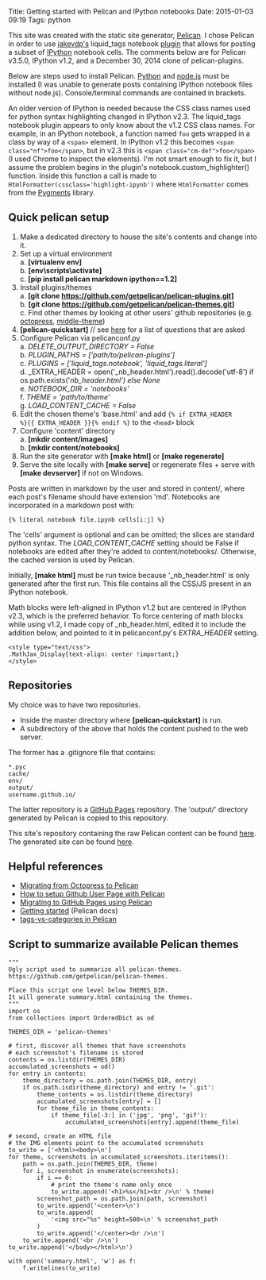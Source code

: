 Title: Getting started with Pelican and IPython notebooks
Date: 2015-01-03 09:19
Tags: python


This site was created with the static site generator, [Pelican](http://docs.getpelican.com/en/3.5.0/).  I chose Pelican in order to use [jakevdp's](https://jakevdp.github.io) liquid_tags notebook [plugin](https://github.com/getpelican/pelican-plugins/blob/master/liquid_tags/notebook.py) that allows for posting a subset of [IPython](http://ipython.org/) notebook cells.  The comments below are for Pelican v3.5.0, IPython v1.2, and a December 30, 2014 clone of pelican-plugins.  

Below are steps used to install Pelican.  [Python](https://www.python.org/downloads/) and [node.js](http://nodejs.org/download/) must be installed (I was unable to generate posts containing IPython notebook files without node.js).  Console/terminal commands are contained in brackets.  

An older version of IPython is needed because the CSS class names used for python syntax highlighting changed in IPython v2.3.  The liquid_tags notebook plugin appears to only know about the v1.2 CSS class names.  For example, in an IPython notebook, a function named <code>foo</code> gets wrapped in a class by way of a <code>&lt;span&gt;</code> element.  In IPython v1.2 this becomes <code>&lt;span class="nf"&gt;foo&lt;/span&gt;</code>, but in v2.3 this is <code>&lt;span class="cm-def"&gt;foo&lt;/span&gt;</code> (I used Chrome to inspect the elements).  I'm not smart enough to fix it, but I assume the problem begins in the plugin's notebook.custom_highlighter() function.  Inside this function a call is made to <code>HtmlFormatter(cssclass='highlight-ipynb')</code> where <code>HtmlFormatter</code> comes from the [Pygments](http://pygments.org/) library.  



Quick pelican setup
----------------

1. Make a dedicated directory to house the site's contents and change into it.  
2. Set up a virtual environment  
  a. __[virtualenv env]__  
  b. __\[env\scripts\activate\]__   
  c. __[pip install pelican markdown ipython==1.2]__  
3. Install plugins/themes  
  a. __[git clone https://github.com/getpelican/pelican-plugins.git]__  
  b. __[git clone https://github.com/getpelican/pelican-themes.git]__  
  c. Find other themes by looking at other users' github repositories (e.g. [octopress](https://github.com/jakevdp/pelican-octopress-theme), [middle-theme](https://github.com/danielfrg/middle-theme))  
4. __[pelican-quickstart]__  // see [here](http://mathamy.com/migrating-to-github-pages-using-pelican.html) for a list of questions that are asked  
5. Configure Pelican via pelicanconf.py  
  a. _DELETE_OUTPUT_DIRECTORY = False_  
  b. _PLUGIN_PATHS = ['path/to/pelican-plugins']_  
  c. _PLUGINS = ['liquid_tags.notebook', 'liquid_tags.literal']_  
  d. _EXTRA_HEADER = open('_nb_header.html').read().decode('utf-8') if os.path.exists('_nb_header.html') else None_  
  e. _NOTEBOOK_DIR = 'notebooks'_  
  f. _THEME = 'path/to/theme'_  
  g. _LOAD_CONTENT_CACHE = False_  
6. Edit the chosen theme's 'base.html' and add <code>{% if EXTRA_HEADER %}{{ EXTRA_HEADER }}{% endif %}</code> to the <code>&lt;head&gt;</code> block  
7. Configure 'content' directory  
  a. __[mkdir content/images]__  
  b. __[mkdir content/notebooks]__  
8. Run the site generator with __[make html]__ or __[make regenerate]__
9. Serve the site locally with __[make serve]__ or regenerate files + serve with __[make devserver]__ if not on Windows.  


Posts are written in markdown by the user and stored in content/, where each post's filename should have extension 'md'.  Notebooks are incorporated in a markdown post with:

	{% literal notebook file.ipynb cells[i:j] %} 

The 'cells' argument is optional and can be omitted; the slices are standard python syntax.  The _LOAD_CONTENT_CACHE_ setting should be False if notebooks are edited after they're added to content/notebooks/.  Otherwise, the cached version is used by Pelican.  

Initially, __[make html]__ must be run twice because '\_nb_header.html' is only generated after the first run.  This file contains all the CSS/JS present in an IPython notebook.  

Math blocks were left-aligned in IPython v1.2 but are centered in IPython v2.3, which is the preferred behavior.  To force centering of math blocks while using v1.2, I made copy of \_nb_header.html, edited it to include the addition below, and pointed to it in pelicanconf.py's _EXTRA_HEADER_ setting.  

	<style type="text/css">
	.MathJax_Display{text-align: center !important;}
	</style>



Repositories
------------
My choice was to have two repositories.  

- Inside the master directory where __[pelican-quickstart]__ is run.  
- A subdirectory of the above that holds the content pushed to the web server.  

The former has a .gitignore file that contains:  

	*.pyc
	cache/
	env/
	output/
	username.github.io/

The latter repository is a [GitHub Pages](https://pages.github.com/) repository.  The 'output/' directory generated by Pelican is copied to this repository.    

This site's repository containing the raw Pelican content can be found [here](https://github.com/h-gens/h-gens.github.io-pelican).  The generated site can be found [here](https://github.com/h-gens/h-gens.github.io).  



Helpful references
--------------
- [Migrating from Octopress to Pelican](https://jakevdp.github.io/blog/2013/05/07/migrating-from-octopress-to-pelican/)  
- [How to setup Github User Page with Pelican](http://ntanjerome.org/blog/how-to-setup-github-user-page-with-pelican/)  
- [Migrating to GitHub Pages using Pelican](http://mathamy.com/migrating-to-github-pages-using-pelican.html)  
- [Getting started](http://docs.getpelican.com/en/3.1.1/getting_started.html) (Pelican docs)
- [tags-vs-categories in Pelican](http://pirsquared.org/blog/pelican-tags-vs-categories.html)



Script to summarize available Pelican themes
----------------------
	"""
	Ugly script used to summarize all pelican-themes.
	https://github.com/getpelican/pelican-themes.

	Place this script one level below THEMES_DIR.
	It will generate summary.html containing the themes.  
	"""
	import os
	from collections import OrderedDict as od

	THEMES_DIR = 'pelican-themes'

	# first, discover all themes that have screenshots
	# each screenshot's filename is stored
	contents = os.listdir(THEMES_DIR)
	accumulated_screenshots = od()
	for entry in contents:
	    theme_directory = os.path.join(THEMES_DIR, entry)
	    if os.path.isdir(theme_directory) and entry != '.git':
	        theme_contents = os.listdir(theme_directory)
	        accumulated_screenshots[entry] = []
	        for theme_file in theme_contents:
	            if theme_file[-3:] in ('jpg', 'png', 'gif'):
	                accumulated_screenshots[entry].append(theme_file)

	# second, create an HTML file
	# the IMG elements point to the accumulated screenshots
	to_write = ['<html><body>\n']
	for theme, screenshots in accumulated_screenshots.iteritems():
	    path = os.path.join(THEMES_DIR, theme)
	    for i, screenshot in enumerate(screenshots):
	        if i == 0:
	            # print the theme's name only once
	            to_write.append('<h1>%s</h1><br />\n' % theme)
	        screenshot_path = os.path.join(path, screenshot)
	        to_write.append('<center>\n')
	        to_write.append(
	            '<img src="%s" height=500>\n' % screenshot_path
	        )
	        to_write.append('</center><br />\n')
	    to_write.append('<br />\n')
	to_write.append('</body></html>\n')

	with open('summary.html', 'w') as f:
	    f.writelines(to_write)


